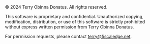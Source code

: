 © 2024 Terry Obinna Donatus. All rights reserved.

This software is proprietary and confidential. Unauthorized copying, modification, distribution, or use of this software is strictly prohibited without express written permission from Terry Obinna Donatus.

For permission requests, please contact terry@fiscaledge.net.
